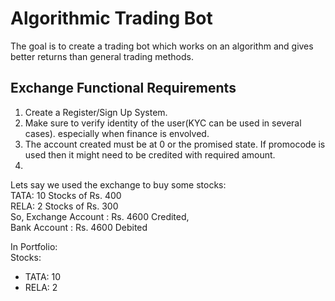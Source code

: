 # Algorithmic Trading Bot

The goal is to create a trading bot which works on an algorithm and gives better returns than general trading methods.

## Exchange Functional Requirements

1. Create a Register/Sign Up System.
2. Make sure to verify identity of the user(KYC can be used in several cases). especially when finance is envolved.
3. The account created must be at 0 or the promised state. If promocode is used then it might need to be credited with required amount.
4.

Lets say we used the exchange to buy some stocks:\
TATA: 10 Stocks of Rs. 400  
RELA: 2 Stocks of Rs. 300 \
So, Exchange Account : Rs. 4600 Credited,\
 Bank Account : Rs. 4600 Debited

In Portfolio:\
Stocks:

- TATA: 10
- RELA: 2
